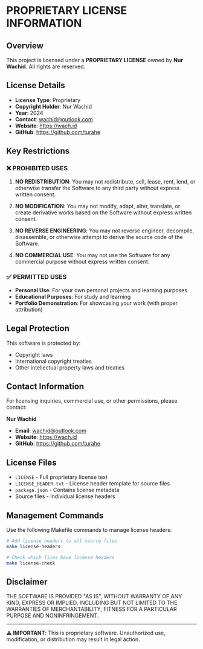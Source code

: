 # PROPRIETARY LICENSE INFORMATION

## Overview

This project is licensed under a **PROPRIETARY LICENSE** owned by **Nur Wachid**. All rights are reserved.

## License Details

- **License Type**: Proprietary
- **Copyright Holder**: Nur Wachid
- **Year**: 2024
- **Contact**: wachid@outlook.com
- **Website**: https://wach.id
- **GitHub**: https://github.com/turahe

## Key Restrictions

### ❌ **PROHIBITED USES**

1. **NO REDISTRIBUTION**: You may not redistribute, sell, lease, rent, lend, or otherwise transfer the Software to any third party without express written consent.

2. **NO MODIFICATION**: You may not modify, adapt, alter, translate, or create derivative works based on the Software without express written consent.

3. **NO REVERSE ENGINEERING**: You may not reverse engineer, decompile, disassemble, or otherwise attempt to derive the source code of the Software.

4. **NO COMMERCIAL USE**: You may not use the Software for any commercial purpose without express written consent.

### ✅ **PERMITTED USES**

- **Personal Use**: For your own personal projects and learning purposes
- **Educational Purposes**: For study and learning
- **Portfolio Demonstration**: For showcasing your work (with proper attribution)

## Legal Protection

This software is protected by:
- Copyright laws
- International copyright treaties
- Other intellectual property laws and treaties

## Contact Information

For licensing inquiries, commercial use, or other permissions, please contact:

**Nur Wachid**
- **Email**: wachid@outlook.com
- **Website**: https://wach.id
- **GitHub**: https://github.com/turahe

## License Files

- `LICENSE` - Full proprietary license text
- `LICENSE_HEADER.txt` - License header template for source files
- `package.json` - Contains license metadata
- Source files - Individual license headers

## Management Commands

Use the following Makefile commands to manage license headers:

```bash
# Add license headers to all source files
make license-headers

# Check which files have license headers
make license-check
```

## Disclaimer

THE SOFTWARE IS PROVIDED "AS IS", WITHOUT WARRANTY OF ANY KIND, EXPRESS OR IMPLIED, INCLUDING BUT NOT LIMITED TO THE WARRANTIES OF MERCHANTABILITY, FITNESS FOR A PARTICULAR PURPOSE AND NONINFRINGEMENT.

---

**⚠️ IMPORTANT**: This is proprietary software. Unauthorized use, modification, or distribution may result in legal action. 